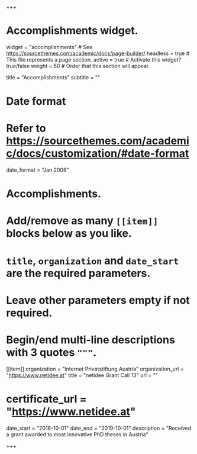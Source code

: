 +++
# Accomplishments widget.
widget = "accomplishments"  # See https://sourcethemes.com/academic/docs/page-builder/
headless = true  # This file represents a page section.
active = true  # Activate this widget? true/false
weight = 50  # Order that this section will appear.

title = "Accomplish&shy;ments"
subtitle = ""

# Date format
#   Refer to https://sourcethemes.com/academic/docs/customization/#date-format
date_format = "Jan 2006"

# Accomplishments.
#   Add/remove as many `[[item]]` blocks below as you like.
#   `title`, `organization` and `date_start` are the required parameters.
#   Leave other parameters empty if not required.
#   Begin/end multi-line descriptions with 3 quotes `"""`.

[[item]]
  organization = "Internet Privatstiftung Austria"
  organization_url = "https://www.netidee.at"
  title = "netidee Grant Call 13"
  url = ""
  # certificate_url = "https://www.netidee.at"
  date_start = "2018-10-01"
  date_end = "2019-10-01"
  description = "Received a grant awarded to most innovative PhD theses in Austria"

+++
